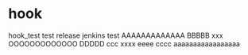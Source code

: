 # hook
hook_test
test release
jenkins test
AAAAAAAAAAAAA
BBBBB
xxx
OOOOOOOOOOOOO
DDDDD
ccc
xxxx
eeee
cccc
aaaaaaaaaaaaaaaaa
